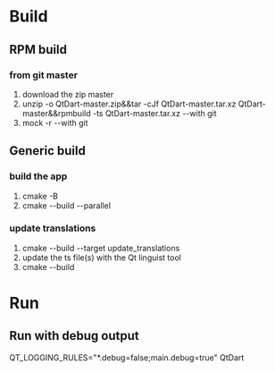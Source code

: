 # Build
## RPM build
### from git master
1. download the zip master
2. unzip -o QtDart-master.zip&&tar -cJf QtDart-master.tar.xz QtDart-master&&rpmbuild -ts QtDart-master.tar.xz --with git
3. mock -r <chroot> <path  to the SRPM file> --with git
## Generic build
### build the app
1. cmake -B <build dir>
2. cmake --build <build dir> --parallel <cpu core numbers>
### update translations
1. cmake --build <build dir> --target update_translations
2. update the ts file(s) with the Qt linguist tool
3. cmake --build <build dir>
# Run
## Run with debug output
QT_LOGGING_RULES="*.debug=false;main.debug=true" QtDart
